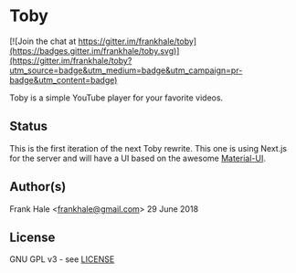 # Toby

[![Join the chat at https://gitter.im/frankhale/toby](https://badges.gitter.im/frankhale/toby.svg)](https://gitter.im/frankhale/toby?utm_source=badge&utm_medium=badge&utm_campaign=pr-badge&utm_content=badge)

Toby is a simple YouTube player for your favorite videos.

## Status

This is the first iteration of the next Toby rewrite. This one is using Next.js
for the server and will have a UI based on the awesome [Material-UI](https://material-ui.com/).

## Author(s)

Frank Hale &lt;frankhale@gmail.com&gt;
29 June 2018

## License

GNU GPL v3 - see [LICENSE](LICENSE)
